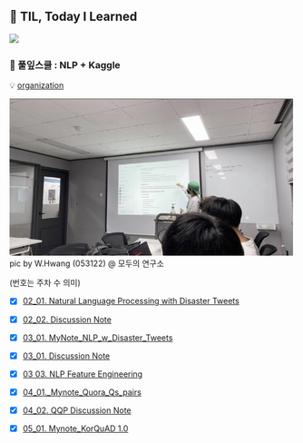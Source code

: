 ## :black_heart: TIL, Today I Learned

<img src="/image/모두의연구소_01.png" width="600">



### 🌱 풀잎스쿨 : NLP + Kaggle
💡 [organization](https://github.com/MLFS19-NLP)


<img src="/image/NLP_presentation.jpg" width="500">
pic by W.Hwang (053122) @ 모두의 연구소

(번호는 주차 수 의미)

- [x] [02_01. Natural Language Processing with Disaster Tweets](https://github.com/soyounson/TIL-NLP/blob/main/02_NLP_w_Disaster_Tweets.md)
- [x] [02_02. Discussion Note](https://github.com/soyounson/TIL-NLP/blob/main/02_Discussion_note.md) 
- [x] [03_01. MyNote_NLP_w_Disaster_Tweets](https://github.com/soyounson/TIL-NLP/blob/main/03_01_MyNote_NLP_w_Disaster_Tweets.md)
- [x] [03_01. Discussion Note](https://github.com/soyounson/TIL-NLP/blob/main/03_02_Discussion_note.md)
- [x] [03 03. NLP Feature Engineering](https://github.com/soyounson/TIL-NLP/blob/main/03_03_NLP_Feature_Engineering.md) 
- [x] [04_01._Mynote_Quora_Qs_pairs](https://github.com/soyounson/TIL-NLP/blob/main/04_01_Mynote_Quora_Qs_pairs.md)
- [x] [04_02. QQP Discussion Note](https://github.com/soyounson/TIL-NLP/blob/main/04_02_Discussion_note.md)
- [x] [05_01. Mynote_KorQuAD 1.0](https://github.com/soyounson/KorQuAD_1_0)



